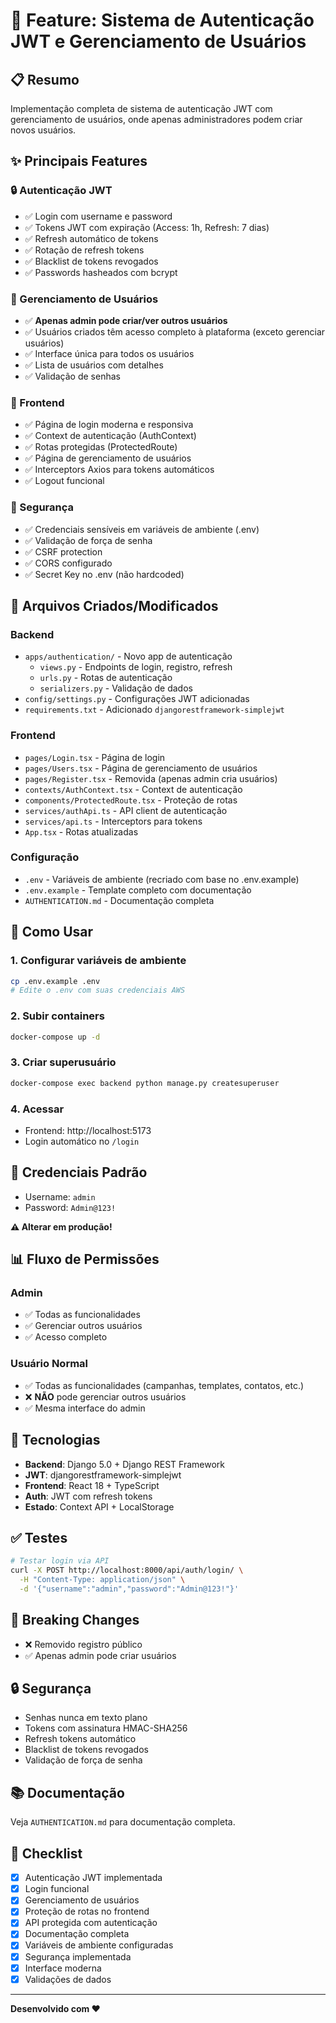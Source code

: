 # 🔐 Feature: Sistema de Autenticação JWT e Gerenciamento de Usuários

## 📋 Resumo

Implementação completa de sistema de autenticação JWT com gerenciamento de usuários, onde apenas administradores podem criar novos usuários.

## ✨ Principais Features

### 🔒 Autenticação JWT
- ✅ Login com username e password
- ✅ Tokens JWT com expiração (Access: 1h, Refresh: 7 dias)
- ✅ Refresh automático de tokens
- ✅ Rotação de refresh tokens
- ✅ Blacklist de tokens revogados
- ✅ Passwords hasheados com bcrypt

### 👥 Gerenciamento de Usuários
- ✅ **Apenas admin pode criar/ver outros usuários**
- ✅ Usuários criados têm acesso completo à plataforma (exceto gerenciar usuários)
- ✅ Interface única para todos os usuários
- ✅ Lista de usuários com detalhes
- ✅ Validação de senhas

### 🎨 Frontend
- ✅ Página de login moderna e responsiva
- ✅ Context de autenticação (AuthContext)
- ✅ Rotas protegidas (ProtectedRoute)
- ✅ Página de gerenciamento de usuários
- ✅ Interceptors Axios para tokens automáticos
- ✅ Logout funcional

### 🔐 Segurança
- ✅ Credenciais sensíveis em variáveis de ambiente (.env)
- ✅ Validação de força de senha
- ✅ CSRF protection
- ✅ CORS configurado
- ✅ Secret Key no .env (não hardcoded)

## 📁 Arquivos Criados/Modificados

### Backend
- `apps/authentication/` - Novo app de autenticação
  - `views.py` - Endpoints de login, registro, refresh
  - `urls.py` - Rotas de autenticação
  - `serializers.py` - Validação de dados
- `config/settings.py` - Configurações JWT adicionadas
- `requirements.txt` - Adicionado `djangorestframework-simplejwt`

### Frontend
- `pages/Login.tsx` - Página de login
- `pages/Users.tsx` - Página de gerenciamento de usuários
- `pages/Register.tsx` - Removida (apenas admin cria usuários)
- `contexts/AuthContext.tsx` - Context de autenticação
- `components/ProtectedRoute.tsx` - Proteção de rotas
- `services/authApi.ts` - API client de autenticação
- `services/api.ts` - Interceptors para tokens
- `App.tsx` - Rotas atualizadas

### Configuração
- `.env` - Variáveis de ambiente (recriado com base no .env.example)
- `.env.example` - Template completo com documentação
- `AUTHENTICATION.md` - Documentação completa

## 🚀 Como Usar

### 1. Configurar variáveis de ambiente
```bash
cp .env.example .env
# Edite o .env com suas credenciais AWS
```

### 2. Subir containers
```bash
docker-compose up -d
```

### 3. Criar superusuário
```bash
docker-compose exec backend python manage.py createsuperuser
```

### 4. Acessar
- Frontend: http://localhost:5173
- Login automático no `/login`

## 🔑 Credenciais Padrão
- Username: `admin`
- Password: `Admin@123!`

**⚠️ Alterar em produção!**

## 📊 Fluxo de Permissões

### Admin
- ✅ Todas as funcionalidades
- ✅ Gerenciar outros usuários
- ✅ Acesso completo

### Usuário Normal
- ✅ Todas as funcionalidades (campanhas, templates, contatos, etc.)
- ❌ **NÃO** pode gerenciar outros usuários
- ✅ Mesma interface do admin

## 🔧 Tecnologias

- **Backend**: Django 5.0 + Django REST Framework
- **JWT**: djangorestframework-simplejwt
- **Frontend**: React 18 + TypeScript
- **Auth**: JWT com refresh tokens
- **Estado**: Context API + LocalStorage

## ✅ Testes

```bash
# Testar login via API
curl -X POST http://localhost:8000/api/auth/login/ \
  -H "Content-Type: application/json" \
  -d '{"username":"admin","password":"Admin@123!"}'
```

## 📝 Breaking Changes
- ❌ Removido registro público
- ✅ Apenas admin pode criar usuários

## 🔒 Segurança
- Senhas nunca em texto plano
- Tokens com assinatura HMAC-SHA256
- Refresh tokens automático
- Blacklist de tokens revogados
- Validação de força de senha

## 📚 Documentação
Veja `AUTHENTICATION.md` para documentação completa.

## 🎯 Checklist

- [x] Autenticação JWT implementada
- [x] Login funcional
- [x] Gerenciamento de usuários
- [x] Proteção de rotas no frontend
- [x] API protegida com autenticação
- [x] Documentação completa
- [x] Variáveis de ambiente configuradas
- [x] Segurança implementada
- [x] Interface moderna
- [x] Validações de dados

---

**Desenvolvido com ❤️**
